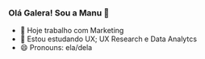 ### Olá Galera! Sou a Manu 👋

- 🔭 Hoje trabalho com Marketing 
- 🌱 Estou estudando UX; UX Research e Data Analytcs 
- 😄 Pronouns: ela/dela


